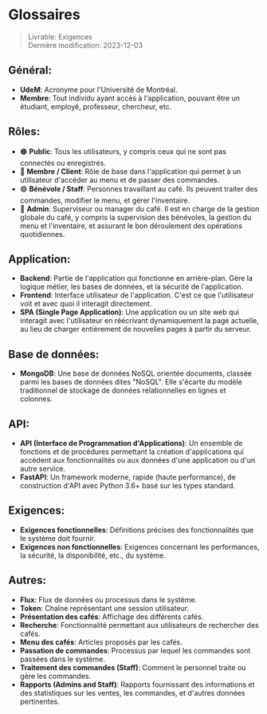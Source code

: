 # Glossaires

> Livrable: Exigences  
> Dernière modification: 2023-12-03
>

## Général:

- **UdeM**: Acronyme pour l'Université de Montréal.
- **Membre**: Tout individu ayant accès à l'application, pouvant être un étudiant, employé, professeur, chercheur, etc.

## Rôles:

- 🟠 **Public**: Tous les utilisateurs, y compris ceux qui ne sont pas connectés ou enregistrés.
- 🔵 **Membre / Client**: Rôle de base dans l'application qui permet à un utilisateur d'accéder au menu et de passer des commandes.
- 🟢 **Bénévole / Staff**: Personnes travaillant au café. Ils peuvent traiter des commandes, modifier le menu, et gérer l'inventaire.
- 🔴 **Admin**: Superviseur ou manager du café. Il est en charge de la gestion globale du café, y compris la supervision des bénévoles, la gestion du menu et l'inventaire, et assurant le bon déroulement des opérations quotidiennes.

## Application:

- **Backend**: Partie de l'application qui fonctionne en arrière-plan. Gère la logique métier, les bases de données, et la sécurité de l'application.
- **Frontend**: Interface utilisateur de l'application. C'est ce que l'utilisateur voit et avec quoi il interagit directement.
- **SPA (Single Page Application)**: Une application ou un site web qui interagit avec l'utilisateur en réécrivant dynamiquement la page actuelle, au lieu de charger entièrement de nouvelles pages à partir du serveur.

## Base de données:

- **MongoDB**: Une base de données NoSQL orientée documents, classée parmi les bases de données dites "NoSQL". Elle s'écarte du modèle traditionnel de stockage de données relationnelles en lignes et colonnes.

## API:

- **API (Interface de Programmation d'Applications)**: Un ensemble de fonctions et de procédures permettant la création d'applications qui accèdent aux fonctionnalités ou aux données d'une application ou d'un autre service.
- **FastAPI**: Un framework moderne, rapide (haute performance), de construction d'API avec Python 3.6+ basé sur les types standard.

## Exigences:

- **Exigences fonctionnelles**: Définitions précises des fonctionnalités que le système doit fournir.
- **Exigences non fonctionnelles**: Exigences concernant les performances, la sécurité, la disponibilité, etc., du système.

## Autres:

- **Flux**: Flux de données ou processus dans le système.
- **Token**: Chaîne représentant une session utilisateur.
- **Présentation des cafés**: Affichage des différents cafés.
- **Recherche**: Fonctionnalité permettant aux utilisateurs de rechercher des cafés.
- **Menu des cafés**: Articles proposés par les cafés.
- **Passation de commandes**: Processus par lequel les commandes sont passées dans le système.
- **Traitement des commandes (Staff)**: Comment le personnel traite ou gère les commandes.
- **Rapports (Admins and Staff)**: Rapports fournissant des informations et des statistiques sur les ventes, les commandes, et d'autres données pertinentes.
